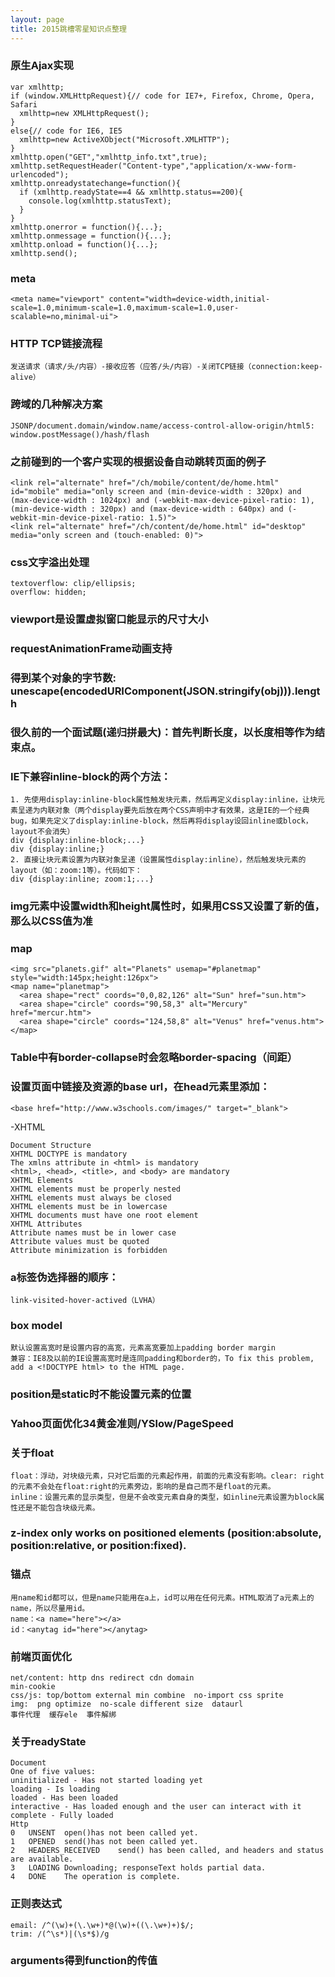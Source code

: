 ```yaml
---
layout: page
title: 2015跳槽零星知识点整理
---
```

### 原生Ajax实现
	var xmlhttp;
	if (window.XMLHttpRequest){// code for IE7+, Firefox, Chrome, Opera, Safari
	  xmlhttp=new XMLHttpRequest();
	}
	else{// code for IE6, IE5
	  xmlhttp=new ActiveXObject("Microsoft.XMLHTTP");
	}
	xmlhttp.open("GET","xmlhttp_info.txt",true);
	xmlhttp.setRequestHeader("Content-type","application/x-www-form-urlencoded");
	xmlhttp.onreadystatechange=function(){
	  if (xmlhttp.readyState==4 && xmlhttp.status==200){
		console.log(xmlhttp.statusText);
	  }
	}
	xmlhttp.onerror = function(){...};
	xmlhttp.onmessage = function(){...};
	xmlhttp.onload = function(){...};
	xmlhttp.send();
	
### meta
	<meta name="viewport" content="width=device-width,initial-scale=1.0,minimum-scale=1.0,maximum-scale=1.0,user-scalable=no,minimal-ui">

### HTTP TCP链接流程
	发送请求（请求/头/内容）-接收应答（应答/头/内容）-关闭TCP链接（connection:keep-alive）

### 跨域的几种解决方案
	JSONP/document.domain/window.name/access-control-allow-origin/html5: window.postMessage()/hash/flash


### 之前碰到的一个客户实现的根据设备自动跳转页面的例子
	<link rel="alternate" href="/ch/mobile/content/de/home.html" id="mobile" media="only screen and (min-device-width : 320px) and (max-device-width : 1024px) and (-webkit-max-device-pixel-ratio: 1), (min-device-width : 320px) and (max-device-width : 640px) and (-webkit-min-device-pixel-ratio: 1.5)">
	<link rel="alternate" href="/ch/content/de/home.html" id="desktop" media="only screen and (touch-enabled: 0)">

### css文字溢出处理
	textoverflow: clip/ellipsis;
	overflow: hidden;

### viewport是设置虚拟窗口能显示的尺寸大小

### requestAnimationFrame动画支持

### 得到某个对象的字节数: unescape(encodedURIComponent(JSON.stringify(obj))).length

### 很久前的一个面试题(递归拼最大)：首先判断长度，以长度相等作为结束点。

### IE下兼容inline-block的两个方法：
	1. 先使用display:inline-block属性触发块元素，然后再定义display:inline，让块元素呈递为内联对象（两个display要先后放在两个CSS声明中才有效果，这是IE的一个经典bug，如果先定义了display:inline-block，然后再将display设回inline或block，layout不会消失）
	div {display:inline-block;...} 
	div {display:inline;}
	2. 直接让块元素设置为内联对象呈递（设置属性display:inline），然后触发块元素的layout（如：zoom:1等）。代码如下：
	div {display:inline; zoom:1;...}

### img元素中设置width和height属性时，如果用CSS又设置了新的值，那么以CSS值为准

### map

	<img src="planets.gif" alt="Planets" usemap="#planetmap" style="width:145px;height:126px">
	<map name="planetmap">
	  <area shape="rect" coords="0,0,82,126" alt="Sun" href="sun.htm">
	  <area shape="circle" coords="90,58,3" alt="Mercury" href="mercur.htm">
	  <area shape="circle" coords="124,58,8" alt="Venus" href="venus.htm">
	</map>

### Table中有border-collapse时会忽略border-spacing（间距）

### 设置页面中链接及资源的base url，在head元素里添加：
	<base href="http://www.w3schools.com/images/" target="_blank">

-XHTML

	Document Structure
	XHTML DOCTYPE is mandatory
	The xmlns attribute in <html> is mandatory
	<html>, <head>, <title>, and <body> are mandatory
	XHTML Elements
	XHTML elements must be properly nested
	XHTML elements must always be closed
	XHTML elements must be in lowercase
	XHTML documents must have one root element
	XHTML Attributes
	Attribute names must be in lower case
	Attribute values must be quoted
	Attribute minimization is forbidden

### a标签伪选择器的顺序：
	link-visited-hover-actived（LVHA）

### box model
	默认设置高宽时是设置内容的高宽，元素高宽要加上padding border margin
	兼容：IE8及以前的IE设置高宽时是连同padding和border的，To fix this problem, add a <!DOCTYPE html> to the HTML page.

### position是static时不能设置元素的位置

### Yahoo页面优化34黄金准则/YSlow/PageSpeed

### 关于float
	float：浮动，对块级元素，只对它后面的元素起作用，前面的元素没有影响。clear: right的元素不会处在float:right的元素旁边，影响的是自己而不是float的元素。
	inline：设置元素的显示类型，但是不会改变元素自身的类型，如inline元素设置为block属性还是不能包含块级元素。

### z-index only works on positioned elements (position:absolute, position:relative, or position:fixed).

### 锚点
	用name和id都可以，但是name只能用在a上，id可以用在任何元素。HTML取消了a元素上的name，所以尽量用id。
	name：<a name="here"></a>
	id：<anytag id="here"></anytag>

### 前端页面优化
	net/content: http dns redirect cdn domain
	min-cookie
	css/js: top/bottom external min combine  no-import css sprite
	img:  png optimize  no-scale different size  dataurl
	事件代理  缓存ele  事件解绑

### 关于readyState
	Document 
	One of five values:
	uninitialized - Has not started loading yet
	loading - Is loading
	loaded - Has been loaded
	interactive - Has loaded enough and the user can interact with it
	complete - Fully loaded
	Http
	0	UNSENT	open()has not been called yet.
	1	OPENED	send()has not been called yet.
	2	HEADERS_RECEIVED	send() has been called, and headers and status are available.
	3	LOADING	Downloading; responseText holds partial data.
	4	DONE	The operation is complete.

### 正则表达式
	email: /^(\w)+(\.\w+)*@(\w)+((\.\w+)+)$/;
	trim: /(^\s*)|(\s*$)/g

### arguments得到function的传值